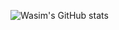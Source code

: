 ![Wasim's GitHub stats](https://github-readme-stats.vercel.app/api?username=wasim919&count_private=true&show_icons=true&theme=dark)
